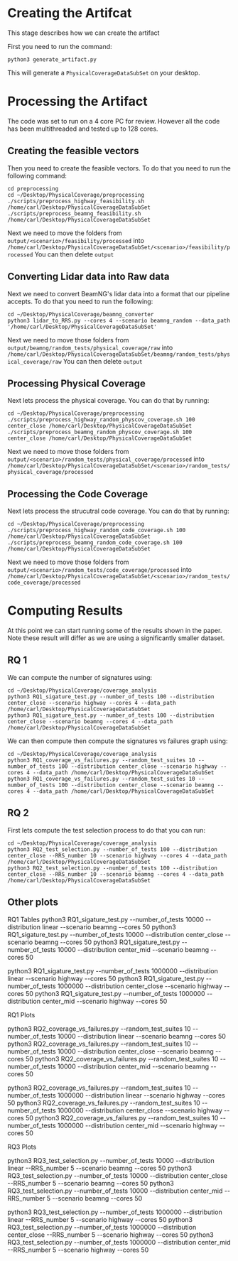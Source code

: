 
# Creating the Artifcat
This stage describes how we can create the artifact

First you need to run the command:
```
python3 generate_artifact.py
```

This will generate a `PhysicalCoverageDataSubSet` on your desktop.

# Processing the Artifact

The code was set to run on a 4 core PC for review.
However all the code has been multithreaded and tested up to 128 cores.

## Creating the feasible vectors

Then you need to create the feasible vectors. To do that you need to run the following command:
```
cd preprocessing
cd ~/Desktop/PhysicalCoverage/preprocessing
./scripts/preprocess_highway_feasibility.sh /home/carl/Desktop/PhysicalCoverageDataSubSet
./scripts/preprocess_beamng_feasibility.sh /home/carl/Desktop/PhysicalCoverageDataSubSet
```

Next we need to move the folders from `output/<scenario>/feasibility/processed` into `/home/carl/Desktop/PhysicalCoverageDataSubSet/<scenario>/feasibility/processed`
You can then delete `output`

## Converting Lidar data into Raw data

Next we need to convert BeamNG's lidar data into a format that our pipeline accepts. To do that you need to run the following:
```
cd ~/Desktop/PhysicalCoverage/beamng_converter
python3 lidar_to_RRS.py --cores 4 --scenario beamng_random --data_path '/home/carl/Desktop/PhysicalCoverageDataSubSet'
```

Next we need to move those folders from `output/beamng/random_tests/physical_coverage/raw` into `/home/carl/Desktop/PhysicalCoverageDataSubSet/beamng/random_tests/physical_coverage/raw`
You can then delete `output`

## Processing Physical Coverage

Next lets process the physical coverage. You can do that by running:
```
cd ~/Desktop/PhysicalCoverage/preprocessing 
./scripts/preprocess_highway_random_physcov_coverage.sh 100 center_close /home/carl/Desktop/PhysicalCoverageDataSubSet
./scripts/preprocess_beamng_random_physcov_coverage.sh 100 center_close /home/carl/Desktop/PhysicalCoverageDataSubSet
```

Next we need to move those folders from `output/<scenario>/random_tests/physical_coverage/processed` into `/home/carl/Desktop/PhysicalCoverageDataSubSet/<scenario>/random_tests/physical_coverage/processed`

## Processing the Code Coverage

Next lets process the strucutral code coverage. You can do that by running:
```
cd ~/Desktop/PhysicalCoverage/preprocessing 
./scripts/preprocess_highway_random_code_coverage.sh 100 /home/carl/Desktop/PhysicalCoverageDataSubSet
./scripts/preprocess_beamng_random_code_coverage.sh 100 /home/carl/Desktop/PhysicalCoverageDataSubSet
```

Next we need to move those folders from `output/<scenario>/random_tests/code_coverage/processed` into `/home/carl/Desktop/PhysicalCoverageDataSubSet/<scenario>/random_tests/code_coverage/processed`

# Computing Results

At this point we can start running some of the results shown in the paper.
Note these result will differ as we are using a significantly smaller dataset.

## RQ 1

We can compute the number of signatures using:
```
cd ~/Desktop/PhysicalCoverage/coverage_analysis
python3 RQ1_sigature_test.py --number_of_tests 100 --distribution center_close --scenario highway --cores 4 --data_path /home/carl/Desktop/PhysicalCoverageDataSubSet
python3 RQ1_sigature_test.py --number_of_tests 100 --distribution center_close --scenario beamng --cores 4 --data_path /home/carl/Desktop/PhysicalCoverageDataSubSet
```

We can then compute then compute the signatures vs failures graph using:
```
cd ~/Desktop/PhysicalCoverage/coverage_analysis
python3 RQ1_coverage_vs_failures.py --random_test_suites 10 --number_of_tests 100 --distribution center_close --scenario highway --cores 4 --data_path /home/carl/Desktop/PhysicalCoverageDataSubSet    
python3 RQ1_coverage_vs_failures.py --random_test_suites 10 --number_of_tests 100 --distribution center_close --scenario beamng --cores 4 --data_path /home/carl/Desktop/PhysicalCoverageDataSubSet 
```

## RQ 2

First lets compute the test selection process to do that you can run:
```
cd ~/Desktop/PhysicalCoverage/coverage_analysis
python3 RQ2_test_selection.py --number_of_tests 100 --distribution center_close --RRS_number 10 --scenario highway --cores 4 --data_path /home/carl/Desktop/PhysicalCoverageDataSubSet 
python3 RQ2_test_selection.py --number_of_tests 100 --distribution center_close --RRS_number 10 --scenario beamng --cores 4 --data_path /home/carl/Desktop/PhysicalCoverageDataSubSet 
```



## Other plots

RQ1 Tables
python3 RQ1_sigature_test.py --number_of_tests 10000 --distribution linear --scenario beamng --cores 50
python3 RQ1_sigature_test.py --number_of_tests 10000 --distribution center_close --scenario beamng --cores 50
python3 RQ1_sigature_test.py --number_of_tests 10000 --distribution center_mid --scenario beamng --cores 50

python3 RQ1_sigature_test.py --number_of_tests 1000000 --distribution linear --scenario highway --cores 50
python3 RQ1_sigature_test.py --number_of_tests 1000000 --distribution center_close --scenario highway --cores 50
python3 RQ1_sigature_test.py --number_of_tests 1000000 --distribution center_mid --scenario highway --cores 50

RQ1 Plots

python3 RQ2_coverage_vs_failures.py --random_test_suites 10 --number_of_tests 10000 --distribution linear --scenario beamng --cores 50
python3 RQ2_coverage_vs_failures.py --random_test_suites 10 --number_of_tests 10000 --distribution center_close --scenario beamng --cores 50
python3 RQ2_coverage_vs_failures.py --random_test_suites 10 --number_of_tests 10000 --distribution center_mid --scenario beamng --cores 50

python3 RQ2_coverage_vs_failures.py --random_test_suites 10 --number_of_tests 1000000 --distribution linear --scenario highway --cores 50
python3 RQ2_coverage_vs_failures.py --random_test_suites 10 --number_of_tests 1000000 --distribution center_close --scenario highway --cores 50
python3 RQ2_coverage_vs_failures.py --random_test_suites 10 --number_of_tests 1000000 --distribution center_mid --scenario highway --cores 50


RQ3 Plots

python3 RQ3_test_selection.py --number_of_tests 10000 --distribution linear --RRS_number 5 --scenario beamng --cores 50
python3 RQ3_test_selection.py --number_of_tests 10000 --distribution center_close --RRS_number 5 --scenario beamng --cores 50
python3 RQ3_test_selection.py --number_of_tests 10000 --distribution center_mid --RRS_number 5 --scenario beamng --cores 50

python3 RQ3_test_selection.py --number_of_tests 1000000 --distribution linear --RRS_number 5 --scenario highway --cores 50
python3 RQ3_test_selection.py --number_of_tests 1000000 --distribution center_close --RRS_number 5 --scenario highway --cores 50
python3 RQ3_test_selection.py --number_of_tests 1000000 --distribution center_mid --RRS_number 5 --scenario highway --cores 50
